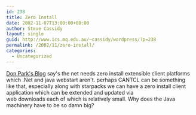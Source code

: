 ```yaml
---
id: 238
title: Zero Install
date: 2002-11-07T13:00:00+00:00
author: Steve Cassidy
layout: single
guid: http://www.ics.mq.edu.au/~cassidy/wordpress/?p=238
permalink: /2002/11/zero-install/
categories:
  - Uncategorized
---
```

[Don Park's Blog](http://www.docuverse.com/blog/donpark/2002/11/01.html#a123) say's the net needs zero install extensible client platforms which .Net and java webstart aren't. perhaps CANTCL can be something like that, especially along with starpacks we can have a zero install client application which can be extended and updated via  
web downloads each of which is relatively small. Why does the Java machinery have to be so damn big?
